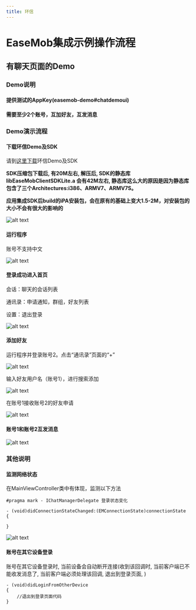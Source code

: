 ```yaml
---
title: 环信
---
```


# EaseMob集成示例操作流程

## 有聊天页面的Demo

### Demo说明

#### 提供测试的AppKey(easemob-demo#chatdemoui)

#### 需要至少2个账号，互加好友，互发消息

### Demo演示流程

#### 下载环信Demo及SDK

请到[这里下载](http://www.easemob.com/downloads.php)环信Demo及SDK

**SDK压缩包下载后, 有20M左右, 解压后, SDK的静态库 libEaseMobClientSDKLite.a 会有42M左右, 静态库这么大的原因是因为静态库包含了三个Architectures:i386、ARMV7、ARMV7S。**

**应用集成SDK后build的iPA安装包，会在原有的基础上变大1.5-2M，对安装包的大小不会有很大的影响的**

  ![alt text](example_layout.png "Demo")
  
#### 运行程序

账号不支持中文

 ![alt text](chatUIDemoLogin.png "Demo")
 
#### 登录成功进入首页

会话：聊天的会话列表

通讯录：申请通知，群组，好友列表

设置：退出登录

 ![alt text](chatUIDemoHome.png "Demo")
 
#### 添加好友

运行程序并登录账号2。点击“通讯录”页面的“+”

 ![alt text](chatUIDemoOther.png "Demo")
 
输入好友用户名（账号1），进行搜索添加
 
 ![alt text](chatUIDemoAddFriend.png "Demo")
 
在账号1接收账号2的好友申请
 
 ![alt text](chatUIDemoApplyList.png "Demo")
 
#### 账号1和账号2互发消息

 ![alt text](chatUIDemoChatList.png "Demo") 
 
### 其他说明
#### 监测网络状态

在MainViewController类中有体现，监测以下方法

	#pragma mark - IChatManagerDelegate 登录状态变化

	- (void)didConnectionStateChanged:(EMConnectionState)connectionState
	{
    	
	}
	
![alt text](chatUIDemoNetwork.png "Demo") 

#### 账号在其它设备登录

账号在其它设备登录时, 当前设备会自动断开连接(收到该回调时, 当前客户端已不能收发消息了, 当前客户端必须处理该回调, 退出到登录页面, )

	- (void)didLoginFromOtherDevice
	{
	    //退出到登录页面代码
	}

